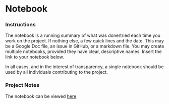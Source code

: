 # Notebook

### Instructions
The notebook is a running summary of what was done/tried each time you work on the project. If nothing else, a few quick lines and the date.  This may be a Google Doc file, an issue in GitHub, or a markdown file. You may create multiple notebooks, provided they have clear, descriptive names. Insert the link to your notebook below.

In all cases, and in the interest of transparency, a single notebook should be used by all individuals contributing to the project.


### Project Notes
The notebook can be viewed [here](https://docs.google.com/document/d/1o8jezDTIQmyd5FUN9isBg5NHD32lrCLi/edit?usp=sharing&ouid=109133828450957525966&rtpof=true&sd=true).
